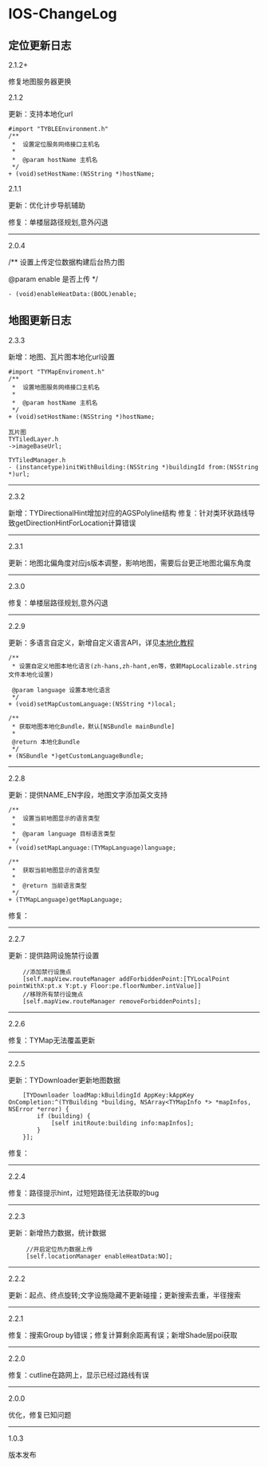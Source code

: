 IOS-ChangeLog
=======
## 定位更新日志

2.1.2+

修复地图服务器更换

2.1.2

更新：支持本地化url

```
#import "TYBLEEnvironment.h"
/**
 *  设置定位服务网络接口主机名
 *
 *  @param hostName 主机名
 */
+ (void)setHostName:(NSString *)hostName;
```

2.1.1

更新：优化计步导航辅助

修复：单楼层路径规划,意外闪退

***
2.0.4

/**
 设置上传定位数据构建后台热力图

 @param enable 是否上传
 */
 
	- (void)enableHeatData:(BOOL)enable;


## 地图更新日志

2.3.3

新增：地图、瓦片图本地化url设置

```
#import "TYMapEnviroment.h"
/**
 *  设置地图服务网络接口主机名
 *
 *  @param hostName 主机名
 */
+ (void)setHostName:(NSString *)hostName;

瓦片图
TYTiledLayer.h
->imageBaseUrl;

TYTiledManager.h
- (instancetype)initWithBuilding:(NSString *)buildingId from:(NSString *)url;

```

***


2.3.2

新增：TYDirectionalHint增加对应的AGSPolyline结构
修复：针对类环状路线导致getDirectionHintForLocation计算错误

***

2.3.1

更新：地图北偏角度对应js版本调整，影响地图，需要后台更正地图北偏东角度

***
2.3.0

修复：单楼层路径规划,意外闪退

***
2.2.9

更新：多语言自定义，新增自定义语言API，详见<a href="https://github.com/BrightBeacon/BrightIndoorSDK_IOS/blob/master/本地化文档.md">本地化教程</a>

<pre>
<code class="language-objectivec">/**
 * 设置自定义地图本地化语言(zh-hans,zh-hant,en等，依赖MapLocalizable.string文件本地化设置)

 @param language 设置本地化语言
 */
+ (void)setMapCustomLanguage:(NSString *)local;

/**
 * 获取地图本地化Bundle，默认[NSBundle mainBundle]
 *
 @return 本地化Bundle
 */
+ (NSBundle *)getCustomLanguageBundle;</code></pre>

***
2.2.8

更新：提供NAME_EN字段，地图文字添加英文支持

<pre>
<code class="language-objectivec">/**
 *  设置当前地图显示的语言类型
 *
 *  @param language 目标语言类型
 */
+ (void)setMapLanguage:(TYMapLanguage)language;

/**
 *  获取当前地图显示的语言类型
 *
 *  @return 当前语言类型
 */
+ (TYMapLanguage)getMapLanguage;
</code></pre>

修复：

***
2.2.7

更新：提供路网设施禁行设置

<pre>
<code class="language-objectivec">    //添加禁行设施点
    [self.mapView.routeManager addForbiddenPoint:[TYLocalPoint pointWithX:pt.x Y:pt.y Floor:pe.floorNumber.intValue]]
    //移除所有禁行设施点
    [self.mapView.routeManager removeForbiddenPoints];</code></pre>

***
2.2.6

修复：TYMap无法覆盖更新

***
2.2.5

更新：TYDownloader更新地图数据

<pre>
<code class="language-objectivec">    [TYDownloader loadMap:kBuildingId AppKey:kAppKey OnCompletion:^(TYBuilding *building, NSArray&lt;TYMapInfo *&gt; *mapInfos, NSError *error) {
        if (building) {
            [self initRoute:building info:mapInfos];
        }
    }];</code></pre>

修复：

***
2.2.4

修复：路径提示hint，过短短路径无法获取的bug

***
2.2.3

更新：新增热力数据，统计数据

<pre>
<code class="language-objectivec">     //开启定位热力数据上传
     [self.locationManager enableHeatData:NO];</code></pre>

***
2.2.2

更新：起点、终点旋转;文字设施隐藏不更新碰撞；更新搜索去重，半径搜索

***
2.2.1

修复：搜索Group by错误；修复计算剩余距离有误；新增Shade层poi获取

***
2.2.0

修复：cutline在路网上，显示已经过路线有误&nbsp;

***
2.0.0

优化，修复已知问题

***
1.0.3

版本发布
